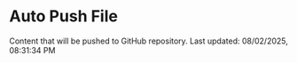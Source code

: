 # Auto Push File

Content that will be pushed to GitHub repository.
Last updated: 08/02/2025, 08:31:34 PM